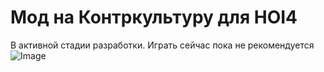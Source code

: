 # Мод на Контркультуру для HOI4
В активной стадии разработки. Играть сейчас пока не рекомендуется
![Image]("/img.png", "Screenshot")
